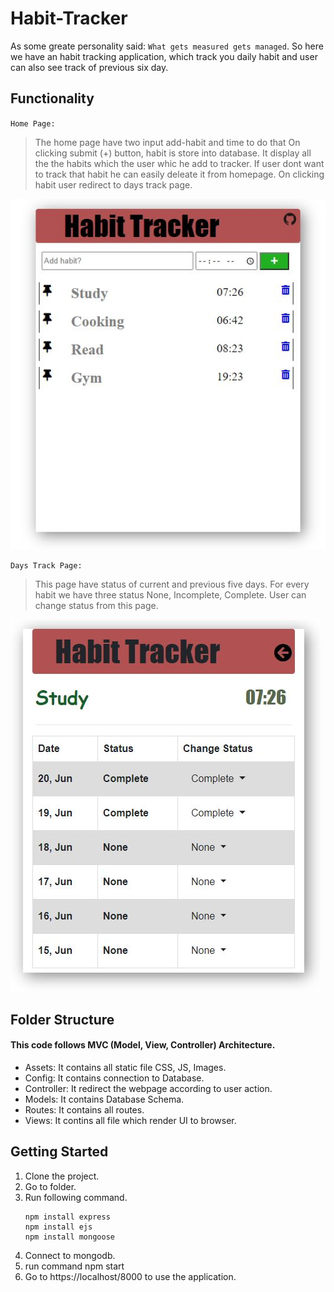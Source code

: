 # Habit-Tracker
As some greate personality said: `What gets measured gets managed`. So here we have an habit tracking application, which track you daily habit and user can also see track of previous six day.

## Functionality
` Home Page: `
>The home page have two input add-habit and time to do that 
>On clicking submit (+) button, habit is store into database.
>It display all the the habits which the user whic he add to tracker. 
>If user dont want to track that habit he can easily deleate it from homepage.
>On clicking habit user redirect to days track page.

![Homepage](/assets/images/homepage.JPG)

` Days Track Page: `
>This page have status of current and previous five days.
>For every habit we have three status None, Incomplete, Complete.
>User can change status from this page. 

![DaysTrack](/assets/images/details.JPG)


## Folder Structure
 #### This code follows MVC (Model, View, Controller) Architecture.
- Assets: It contains all static file CSS, JS, Images.
- Config: It contains connection to Database.
- Controller: It redirect the webpage according to user action.
- Models: It contains Database Schema.
- Routes: It contains all routes.
- Views: It contins all file which render UI to browser.

## Getting Started
1. Clone the project.
2. Go to folder.
3. Run following command.
    ``` 
    npm install express
    npm install ejs
    npm install mongoose 
    ```
4. Connect to mongodb.
5. run command npm start
6. Go to https://localhost/8000 to use the application.


